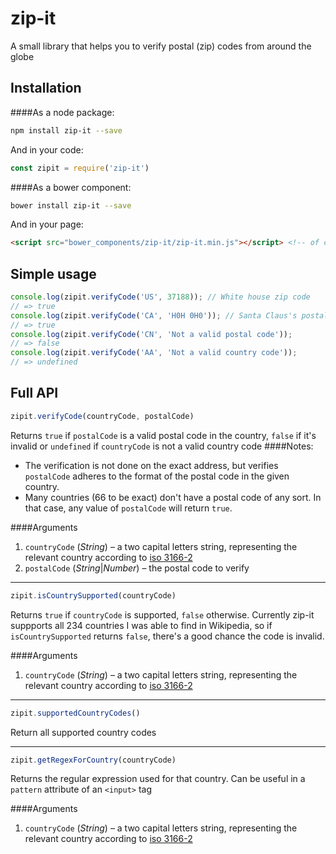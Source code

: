 # zip-it

A small library that helps you to verify postal (zip) codes from around the globe

## Installation
####As a node package:
```bash
npm install zip-it --save
```

And in your code:
```javascript
const zipit = require('zip-it')
```

####As a bower component:
```bash
bower install zip-it --save
```

And in your page:
```html
<script src="bower_components/zip-it/zip-it.min.js"></script> <!-- of course, you can use zip-it.js if you want to -->
```

## Simple usage
```javascript
console.log(zipit.verifyCode('US', 37188)); // White house zip code
// => true
console.log(zipit.verifyCode('CA', 'H0H 0H0')); // Santa Claus's postal code
// => true
console.log(zipit.verifyCode('CN', 'Not a valid postal code'));
// => false
console.log(zipit.verifyCode('AA', 'Not a valid country code'));
// => undefined
```

## Full API
```javascript
zipit.verifyCode(countryCode, postalCode)
```
Returns `true` if `postalCode` is a valid postal code in the country, `false` if it's invalid or `undefined` if `countryCode` is not a valid country code
####Notes:
* The verification is not done on the exact address, but verifies `postalCode` adheres to the format of the postal code in the given country.
* Many countries (66 to be exact) don't have a postal code of any sort. In that case, any value of `postalCode` will return `true`.

####Arguments
1. `countryCode` (_String_) – a two capital letters string, representing the relevant country according to [iso 3166-2](https://en.wikipedia.org/wiki/ISO_3166-2)
2. `postalCode` (_String_|_Number_) – the postal code to verify

----

```javascript
zipit.isCountrySupported(countryCode)
```
Returns `true` if `countryCode` is supported, `false` otherwise.
Currently zip-it suppports all 234 countries I was able to find in Wikipedia, so if `isCountrySupported` returns `false`, there's a good chance the code is invalid.

####Arguments
1. `countryCode` (_String_) – a two capital letters string, representing the relevant country according to [iso 3166-2](https://en.wikipedia.org/wiki/ISO_3166-2)

----

```javascript
zipit.supportedCountryCodes()
```
Return all supported country codes

----

```javascript
zipit.getRegexForCountry(countryCode)
```
Returns the regular expression used for that country. Can be useful in a `pattern` attribute of an `<input>` tag

####Arguments
1. `countryCode` (_String_) – a two capital letters string, representing the relevant country according to [iso 3166-2](https://en.wikipedia.org/wiki/ISO_3166-2)


